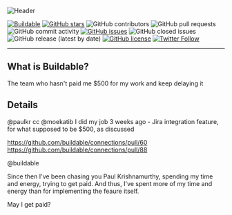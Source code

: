 ![Header](https://assets.buildable.dev/catalog/graphics/one-api-100-integrations.png)

[![Buildable](https://assets.buildable.dev/buildable-logos/powered-by-buildable.svg)](https://buildable.dev) [![GitHub stars](https://img.shields.io/github/stars/buildable/templates)](https://github.com/buildable/templates/stargazers) ![GitHub contributors](https://img.shields.io/github/contributors/buildable/templates) ![GitHub pull requests](https://img.shields.io/github/issues-pr-raw/buildable/templates) ![GitHub commit activity](https://img.shields.io/github/commit-activity/m/buildable/templates) [![GitHub issues](https://img.shields.io/github/issues/buildable/templates)](https://github.com/buildable/templates/issues) ![GitHub closed issues](https://img.shields.io/github/issues-closed/buildable/templates) ![GitHub release (latest by date)](https://img.shields.io/github/v/release/buildable/templates) [![GitHub license](https://img.shields.io/github/license/buildable/templates)](https://github.com/buildable/templates) [![Twitter Follow](https://img.shields.io/twitter/follow/BuildableHQ?style=social)](https://twitter.com/BuildableHQ)

---

## What is Buildable?

The team who hasn't paid me $500 for my work and keep delaying it

## Details

@paulkr  cc @moekatib I did my job 3 weeks ago - Jira integration feature, for what supposed to be $500, as discussed

https://github.com/buildable/connections/pull/60
https://github.com/buildable/connections/pull/88

@buildable

Since then I've been chasing you Paul Krishnamurthy, spending my time and energy, trying to get paid. And thus, I've spent more of my time and energy than for implementing the feaure itself.

May I get paid?

